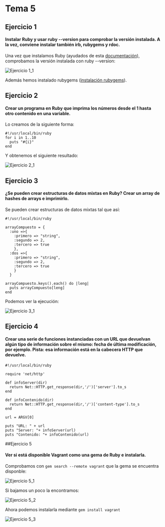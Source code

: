 # Tema 5

## Ejercicio 1

#### Instalar Ruby y usar ruby --version para comprobar la versión instalada. A la vez, conviene instalar también irb, rubygems y rdoc.

Una vez que instalamos Ruby (ayudados de esta [documentación](https://www.ruby-lang.org/en/documentation/installation/)), comprobamos la versión instalada con ruby --version:

![Ejercicio 1_1](https://github.com/FranciscoPorcel/GII-2014/blob/master/ejercicios/FranciscoPorcel/imagenes/Ruby/1_1.png)

Además hemos instalado rubygems ([instalación rubygems](https://rubygems.org/pages/download)).

## Ejercicio 2

#### Crear un programa en Ruby que imprima los números desde el 1 hasta otro contenido en una variable. 

Lo creamos de la siguiente forma:

~~~
#!/usr/local/bin/ruby
for i in 1..10
  puts "#{i}"
end
~~~

Y obtenemos el siguiente resultado:

![Ejercicio 2_1](https://github.com/FranciscoPorcel/GII-2014/blob/master/ejercicios/FranciscoPorcel/imagenes/Ruby/2_1.png)

## Ejercicio 3

#### ¿Se pueden crear estructuras de datos mixtas en Ruby? Crear un array de hashes de arrays e imprimirlo.

Se pueden crear estructuras de datos mixtas tal que así:

~~~
#!/usr/local/bin/ruby

arrayCompuesto = {
  :uno =>{
    :primero => "string",
    :segundo => 2,
    :tercero => true
    },
  :dos =>{
    :primero => "string",
    :segundo => 2,
    :tercero => true
    }
  }

arrayCompuesto.keys().each() do |leng|
  puts arrayCompuesto[leng]
end
~~~

Podemos ver la ejecución:

![Ejercicio 3_1](https://github.com/FranciscoPorcel/GII-2014/blob/master/ejercicios/FranciscoPorcel/imagenes/Ruby/3_1.png)

## Ejercicio 4

#### Crear una serie de funciones instanciadas con un URL que devuelvan algún tipo de información sobre el mismo: fecha de última modificación, por ejemplo. Pista: esa información está en la cabecera HTTP que devuelve.

~~~
#!/usr/local/bin/ruby

require 'net/http'

def infoServer(dir)
  return Net::HTTP.get_response(dir,'/')['server'].to_s
end

def infoContenido(dir)
  return Net::HTTP.get_response(dir,'/')['content-type'].to_s
end

url = ARGV[0]

puts "URL: " + url
puts "Server: "+ infoServer(url)
puts "Contenido: "+ infoContenido(url)
~~~

##Ejercicio 5

#### Ver si está disponible Vagrant como una gema de Ruby e instalarla.

Comprobamos con ``` gem search --remote vagrant ``` que la gema se encuentra disponble:

![Ejercicio 5_1](https://github.com/FranciscoPorcel/GII-2014/blob/master/ejercicios/FranciscoPorcel/imagenes/Ruby/5_1.png)

Si bajamos un poco la encontramos:

![Ejercicio 5_2](https://github.com/FranciscoPorcel/GII-2014/blob/master/ejercicios/FranciscoPorcel/imagenes/Ruby/5_2.png)

Ahora podemos instalarla mediante ``` gem install vagrant ```

![Ejercicio 5_3](https://github.com/FranciscoPorcel/GII-2014/blob/master/ejercicios/FranciscoPorcel/imagenes/Ruby/5_3.png)


